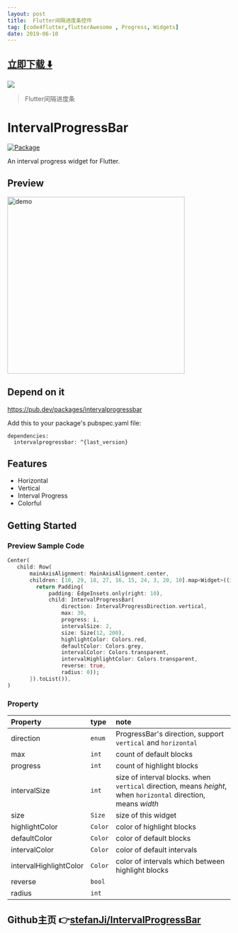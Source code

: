 ```yaml
---
layout: post
title:  Flutter间隔进度条控件
tag: [code4flutter,flutterAwesome , Progress, Widgets]
date: 2019-06-10
---
```


 


## [立即下载 ️⬇️ ](https://codeload.github.com/stefanJi/IntervalProgressBar/zip/master) 


 
![](https://flutterawesome.com/content/images/2019/06/IntervalProgressBar.png)
 
>
> Flutter间隔进度条
>

 
# IntervalProgressBar

[![Package](https://img.shields.io/static/v1.svg?label=Pub&message=V1.0.0&color=green&style=for-the-badge)](https://pub.dartlang.org/packages/intervalprogressbar)

An interval progress widget for Flutter.

## Preview

<img src="https://raw.githubusercontent.com/stefanJi/IntervalProgressBar/master/doc/intervalprogressbar.png" width=400 alt="demo"/>

## Depend on it

https://pub.dev/packages/intervalprogressbar

Add this to your package's pubspec.yaml file:
```
dependencies:
  intervalprogressbar: ^{last_version}
```

## Features

- Horizontal
- Vertical
- Interval Progress
- Colorful

## Getting Started

### Preview Sample Code

```dart
Center(
   child: Row(
       mainAxisAlignment: MainAxisAlignment.center,
       children: [10, 29, 18, 27, 16, 15, 24, 3, 20, 10].map<Widget>((i) {
         return Padding(
             padding: EdgeInsets.only(right: 10),
             child: IntervalProgressBar(
                 direction: IntervalProgressDirection.vertical,
                 max: 30,
                 progress: i,
                 intervalSize: 2,
                 size: Size(12, 200),
                 highlightColor: Colors.red,
                 defaultColor: Colors.grey,
                 intervalColor: Colors.transparent,
                 intervalHighlightColor: Colors.transparent,
                 reverse: true,
                 radius: 0));
       }).toList()),
)
```

### Property

|Property|type|note|
|:---|:---|:---|
|direction|`enum`| ProgressBar's direction, support `vertical` and `horizontal` |
|max|`int`| count of default blocks |
|progress|`int`| count of highlight blocks |
|intervalSize|`int`| size of interval blocks. when `vertical` direction, means *height*, when `horizontal` direction, means *width* |
|size|`Size`| size of this widget |
|highlightColor|`Color`| color of highlight blocks |
|defaultColor|`Color`| color of default blocks |
|intervalColor|`Color`| color of default intervals |
|intervalHighlightColor| `Color`|color of intervals which between highlight blocks |
|reverse|`bool`||
|radius|`int`||
## Github主页 👉[stefanJi/IntervalProgressBar](http://github.com/stefanJi/IntervalProgressBar)